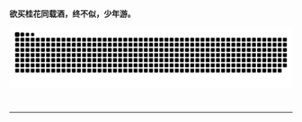 #
**欲买桂花同载酒，终不似，少年游。**

<p align = "center">
  <img src = "https://raw.githubusercontent.com/ananyuanan/ananyuanan/output/github-contribution-grid-snake.svg">
</p>


#




### 
****



